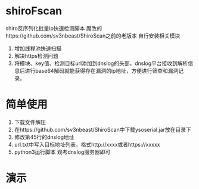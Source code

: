 # shiroFscan
shiro反序列化批量ip快速检测脚本
魔改的https://github.com/sv3nbeast/ShiroScan之前的老版本
自行安装相关模块
1. 增加线程池快速扫描
2. 解决https检测问题
3. 将模块、key值、检测目标url添加到dnslog的头部，dnslog平台接收到解析信息后进行base64解码就能获得存在漏洞的ip地址，方便进行筛查和漏洞记录。
# 简单使用
1. 下载文件解压
2. 在https://github.com/sv3nbeast/ShiroScan中下载ysoserial.jar放在目录下
3. 修改第45行的dnslog地址
4. url.txt中写入目标地址列表，格式http://xxxx或者https://xxxxx
5. python3运行脚本 观考dnslog服务器即可
# 演示



